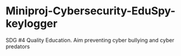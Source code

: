 # Miniproj-Cybersecurity-EduSpy-keylogger
SDG #4 Quality Education. Aim preventing cyber bullying and cyber predators
